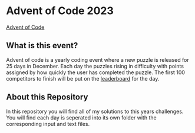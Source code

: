 # Advent of Code 2023

[Advent of Code](https://adventofcode.com/)

## What is this event?
Advent of code is a yearly coding event where a new puzzle is released for 25 days in December. 
Each day the puzzles rising in difficulty with points assigned by how quickly the user has completed the puzzle.
The first 100 competitors to finish will be put on the [leaderboard](https://adventofcode.com/2023/leaderboard) for the day.

## About this Repository
In this repository you will find all of my solutions to this years challenges.
You will find each day is seperated into its own folder with the corresponding input and text files.
